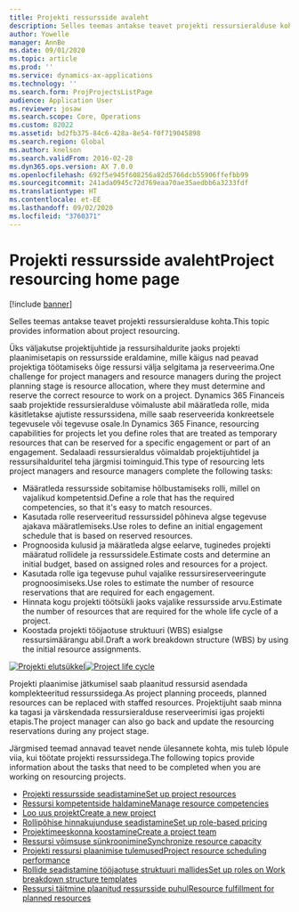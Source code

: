 ```yaml
---
title: Projekti ressursside avaleht
description: Selles teemas antakse teavet projekti ressursieralduse kohta.
author: Yowelle
manager: AnnBe
ms.date: 09/01/2020
ms.topic: article
ms.prod: ''
ms.service: dynamics-ax-applications
ms.technology: ''
ms.search.form: ProjProjectsListPage
audience: Application User
ms.reviewer: josaw
ms.search.scope: Core, Operations
ms.custom: 82022
ms.assetid: bd2fb375-84c6-428a-8e54-f0f719045898
ms.search.region: Global
ms.author: knelson
ms.search.validFrom: 2016-02-28
ms.dyn365.ops.version: AX 7.0.0
ms.openlocfilehash: 692f5e945f608256a82d5766dcb55906ffefbb99
ms.sourcegitcommit: 241ada0945c72d769eaa70ae35aedbb6a3233fdf
ms.translationtype: HT
ms.contentlocale: et-EE
ms.lasthandoff: 09/02/2020
ms.locfileid: "3760371"
---
```

# <a name="project-resourcing-home-page"></a><span data-ttu-id="7860c-103">Projekti ressursside avaleht</span><span class="sxs-lookup"><span data-stu-id="7860c-103">Project resourcing home page</span></span>

[!include [banner](../includes/banner.md)]

<span data-ttu-id="7860c-104">Selles teemas antakse teavet projekti ressursieralduse kohta.</span><span class="sxs-lookup"><span data-stu-id="7860c-104">This topic provides information about project resourcing.</span></span>

<span data-ttu-id="7860c-105">Üks väljakutse projektijuhtide ja ressursihaldurite jaoks projekti plaanimisetapis on ressursside eraldamine, mille käigus nad peavad projektiga töötamiseks õige ressursi välja selgitama ja reserveerima.</span><span class="sxs-lookup"><span data-stu-id="7860c-105">One challenge for project managers and resource managers during the project planning stage is resource allocation, where they must determine and reserve the correct resource to work on a project.</span></span> <span data-ttu-id="7860c-106">Dynamics 365 Financeis saab projektide ressursieralduse võimaluste abil määratleda rolle, mida käsitletakse ajutiste ressurssidena, mille saab reserveerida konkreetsele tegevusele või tegevuse osale.</span><span class="sxs-lookup"><span data-stu-id="7860c-106">In Dynamics 365 Finance, resourcing capabilities for projects let you define roles that are treated as temporary resources that can be reserved for a specific engagement or part of an engagement.</span></span> <span data-ttu-id="7860c-107">Sedalaadi ressursieraldus võimaldab projektijuhtidel ja ressursihalduritel teha järgmisi toiminguid.</span><span class="sxs-lookup"><span data-stu-id="7860c-107">This type of resourcing lets project managers and resource managers complete the following tasks:</span></span>

- <span data-ttu-id="7860c-108">Määratleda ressursside sobitamise hõlbustamiseks rolli, millel on vajalikud kompetentsid.</span><span class="sxs-lookup"><span data-stu-id="7860c-108">Define a role that has the required competencies, so that it's easy to match resources.</span></span>
- <span data-ttu-id="7860c-109">Kasutada rolle reserveeritud ressurssidel põhineva algse tegevuse ajakava määratlemiseks.</span><span class="sxs-lookup"><span data-stu-id="7860c-109">Use roles to define an initial engagement schedule that is based on reserved resources.</span></span>
- <span data-ttu-id="7860c-110">Prognoosida kulusid ja määratleda algse eelarve, tuginedes projekti määratud rollidele ja ressurssidele.</span><span class="sxs-lookup"><span data-stu-id="7860c-110">Estimate costs and determine an initial budget, based on assigned roles and resources for a project.</span></span>
- <span data-ttu-id="7860c-111">Kasutada rolle iga tegevuse puhul vajalike ressursireserveeringute prognoosimiseks.</span><span class="sxs-lookup"><span data-stu-id="7860c-111">Use roles to estimate the number of resource reservations that are required for each engagement.</span></span>
- <span data-ttu-id="7860c-112">Hinnata kogu projekti töötsükli jaoks vajalike ressursside arvu.</span><span class="sxs-lookup"><span data-stu-id="7860c-112">Estimate the number of resources that are required for the whole life cycle of a project.</span></span>
- <span data-ttu-id="7860c-113">Koostada projekti tööjaotuse struktuuri (WBS) esialgse ressursimäärangu abil.</span><span class="sxs-lookup"><span data-stu-id="7860c-113">Draft a work breakdown structure (WBS) by using the initial resource assignments.</span></span>

<span data-ttu-id="7860c-114">[![Projekti elutsükkel](./media/projectresourcing02-1024x812.jpg)](./media/projectresourcing02.jpg)</span><span class="sxs-lookup"><span data-stu-id="7860c-114">[![Project life cycle](./media/projectresourcing02-1024x812.jpg)](./media/projectresourcing02.jpg)</span></span>

<span data-ttu-id="7860c-115">Projekti plaanimise jätkumisel saab plaanitud ressursid asendada komplekteeritud ressurssidega.</span><span class="sxs-lookup"><span data-stu-id="7860c-115">As project planning proceeds, planned resources can be replaced with staffed resources.</span></span> <span data-ttu-id="7860c-116">Projektijuht saab minna ka tagasi ja värskendada ressursieralduse reserveerimisi igas projekti etapis.</span><span class="sxs-lookup"><span data-stu-id="7860c-116">The project manager can also go back and update the resourcing reservations during any project stage.</span></span>

<span data-ttu-id="7860c-117">Järgmised teemad annavad teavet nende ülesannete kohta, mis tuleb lõpule viia, kui töötate projekti ressurssidega.</span><span class="sxs-lookup"><span data-stu-id="7860c-117">The following topics provide information about the tasks that need to be completed when you are working on resourcing projects.</span></span>

- [<span data-ttu-id="7860c-118">Projekti ressursside seadistamine</span><span class="sxs-lookup"><span data-stu-id="7860c-118">Set up project resources</span></span>](set-up-project-resources.md)
- [<span data-ttu-id="7860c-119">Ressursi kompetentside haldamine</span><span class="sxs-lookup"><span data-stu-id="7860c-119">Manage resource competencies</span></span>](manage-resource-competencies.md)
- [<span data-ttu-id="7860c-120">Loo uus projekt</span><span class="sxs-lookup"><span data-stu-id="7860c-120">Create a new project</span></span>](create-new-project.md)
- [<span data-ttu-id="7860c-121">Rollipõhise hinnakujunduse seadistamine</span><span class="sxs-lookup"><span data-stu-id="7860c-121">Set up role-based pricing</span></span>](set-up-role-based-pricing.md)
- [<span data-ttu-id="7860c-122">Projektimeeskonna koostamine</span><span class="sxs-lookup"><span data-stu-id="7860c-122">Create a project team</span></span>](create-project-team.md)
- [<span data-ttu-id="7860c-123">Ressursi võimsuse sünkroonimine</span><span class="sxs-lookup"><span data-stu-id="7860c-123">Synchronize resource capacity</span></span>](synchronize-resource-capacity.md)
- [<span data-ttu-id="7860c-124">Projekti ressursi plaanimise tulemused</span><span class="sxs-lookup"><span data-stu-id="7860c-124">Project resource scheduling performance</span></span>](project-scheduling-performance.md)
- [<span data-ttu-id="7860c-125">Rollide seadistamine tööjaotuse struktuuri mallides</span><span class="sxs-lookup"><span data-stu-id="7860c-125">Set up roles on Work breakdown structure templates</span></span>](set-up-roles-wbs-template.md)
- [<span data-ttu-id="7860c-126">Ressursi täitmine plaanitud ressursside puhul</span><span class="sxs-lookup"><span data-stu-id="7860c-126">Resource fulfillment for planned resources</span></span>](resource-fulfillment-planned-resources.md)
